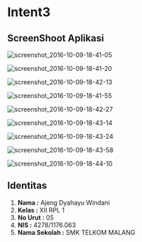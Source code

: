 # Intent3

## ScreenShoot Aplikasi
![screenshot_2016-10-09-18-41-05](https://cloud.githubusercontent.com/assets/22089579/19220428/43a82436-8e57-11e6-9cec-ab20b0c96352.png)

![screenshot_2016-10-09-18-41-20](https://cloud.githubusercontent.com/assets/22089579/19220431/523d4044-8e57-11e6-8f5d-f6847c609363.png)

![screenshot_2016-10-09-18-42-13](https://cloud.githubusercontent.com/assets/22089579/19220460/98d24a90-8e57-11e6-8009-6ff397e97ec0.png)

![screenshot_2016-10-09-18-41-55](https://cloud.githubusercontent.com/assets/22089579/19220437/6aeac04e-8e57-11e6-96f7-bbac0b142f34.png)

![screenshot_2016-10-09-18-42-27](https://cloud.githubusercontent.com/assets/22089579/19220463/a99564a2-8e57-11e6-9c9d-9e627fdd9eac.png)

![screenshot_2016-10-09-18-43-14](https://cloud.githubusercontent.com/assets/22089579/19220465/b5659a72-8e57-11e6-953c-b98bc83d9484.png)

![screenshot_2016-10-09-18-43-24](https://cloud.githubusercontent.com/assets/22089579/19220469/c5e46d88-8e57-11e6-824a-1ddbbefcadaa.png)

![screenshot_2016-10-09-18-43-58](https://cloud.githubusercontent.com/assets/22089579/19220473/e6f0c1b6-8e57-11e6-8af0-d931dda2da61.png)

![screenshot_2016-10-09-18-44-10](https://cloud.githubusercontent.com/assets/22089579/19220474/f84f50c6-8e57-11e6-9281-8ad500cb5312.png)

##  Identitas
1. **Nama :** Ajeng Dyahayu Windani
2. **Kelas :** XII RPL 1
3. **No Urut :** 05
4. **NIS :** 4278/1176.063
5. **Nama Sekolah :** SMK TELKOM MALANG
